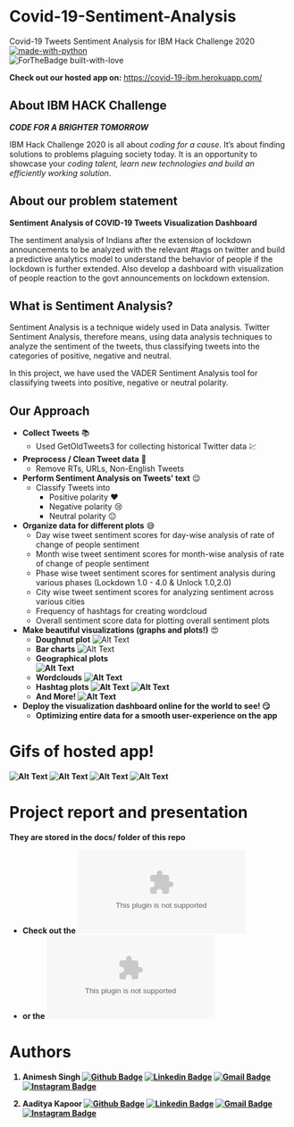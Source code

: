 # Covid-19-Sentiment-Analysis

<span>Covid-19 Tweets Sentiment Analysis for IBM Hack Challenge 2020 </span><br>
[![made-with-python](https://img.shields.io/badge/Made%20with-Python-1f425f.svg)](https://www.python.org/)<br>
![ForTheBadge built-with-love](http://ForTheBadge.com/images/badges/built-with-love.svg)
<br>

<b>Check out our hosted app on:</b> https://covid-19-ibm.herokuapp.com/

## About IBM HACK Challenge 
<i><b> CODE FOR A BRIGHTER TOMORROW </b></i>

IBM Hack Challenge 2020 is all about <i>coding for a cause</i>. It’s about finding solutions to problems plaguing society today. 
It is an opportunity to showcase your <i>coding talent, learn new technologies and build an efficiently working solution</i>.

## About our problem statement
<b>Sentiment Analysis of COVID-19 Tweets Visualization Dashboard</b>

The sentiment analysis of Indians after the extension of lockdown announcements to be analyzed with the relevant #tags on twitter and build a 
predictive analytics model to understand the behavior of people if the lockdown is further extended. Also develop a dashboard with visualization
of people reaction to the govt announcements on lockdown extension.

## What is Sentiment Analysis?

Sentiment Analysis is a technique widely used in Data analysis. Twitter Sentiment Analysis, therefore means, using data analysis techniques
to analyze the sentiment of the tweets, thus classifying tweets into the categories of positive, negative and neutral.

In this project, we have used the VADER Sentiment Analysis tool for classifying tweets into positive, negative or neutral polarity.

## Our Approach

- <b>Collect Tweets</b> :books:
  - Used GetOldTweets3 for collecting historical Twitter data :chart:
- <b>Preprocess / Clean Tweet data</b> :broom:
  - Remove RTs, URLs, Non-English Tweets
- <b>Perform Sentiment Analysis on Tweets' text</b> :relieved:
  - Classify Tweets into
    - Positive polarity :heart:
    - Negative polarity :cry:
    - Neutral polarity :neutral_face:
- <b>Organize data for different plots</b> :sweat_smile:
  - Day wise tweet sentiment scores for day-wise analysis of rate of change of people sentiment 
  - Month wise tweet sentiment scores for month-wise analysis of rate of change of people sentiment 
  - Phase wise tweet sentiment scores for sentiment analysis during various phases (Lockdown 1.0 - 4.0 & Unlock 1.0,2.0)
  - City wise tweet sentiment scores for analyzing sentiment across various cities
  - Frequency of hashtags for creating wordcloud
  - Overall sentiment score data for plotting overall sentiment plots
- <b>Make beautiful visualizations (graphs and plots!)</b> :heart_eyes:
  - <b>Doughnut plot</b>
  ![Alt Text](https://github.com/Blues1998/Covid-19-Sentiment-Analysis/blob/master/Screenshots/doughnut.png)
  - <b>Bar charts</b>
  ![Alt Text](https://github.com/Blues1998/Covid-19-Sentiment-Analysis/blob/master/Screenshots/monthly.png)
  - <b>Geographical plots</br>
  ![Alt Text](https://github.com/Blues1998/Covid-19-Sentiment-Analysis/blob/master/Screenshots/geo.png)
  - <b>Wordclouds</b>
  ![Alt Text](https://github.com/Blues1998/Covid-19-Sentiment-Analysis/blob/master/Screenshots/wordcloud.png)
  - <b>Hashtag plots</b>
  ![Alt Text](https://github.com/Blues1998/Covid-19-Sentiment-Analysis/blob/master/Screenshots/more_popular.png)
  ![Alt Text](https://github.com/Blues1998/Covid-19-Sentiment-Analysis/blob/master/Screenshots/less_popular.png)
  - <b>And More!</b>
  ![Alt Text](https://github.com/Blues1998/Covid-19-Sentiment-Analysis/blob/master/Screenshots/daily.png)
- <b>Deploy the visualization dashboard online for the world to see!</b> :smirk:
  - Optimizing entire data for a smooth user-experience on the app
  
# Gifs of hosted app!
![Alt Text](https://github.com/Blues1998/Covid-19-Sentiment-Analysis/blob/master/gifs/1.gif)
![Alt Text](https://github.com/Blues1998/Covid-19-Sentiment-Analysis/blob/master/gifs/2.gif)
![Alt Text](https://github.com/Blues1998/Covid-19-Sentiment-Analysis/blob/master/gifs/3.gif)
![Alt Text](https://github.com/Blues1998/Covid-19-Sentiment-Analysis/blob/master/gifs/4.gif)

# Project report and presentation
They are stored in the docs/ folder of this repo <br>
- Check out the ![Report!](https://github.com/Blues1998/Covid-19-Sentiment-Analysis/blob/master/docs/FINAL%20PROJECT%20REPORT.docx)
- or the ![Presentation!](https://github.com/Blues1998/Covid-19-Sentiment-Analysis/blob/master/docs/IBM_Hack_Challenge_2020_PPT.pptx)


# Authors
1. <b>Animesh Singh</b>
[![Github Badge](https://img.shields.io/badge/-Github-000?style=flat-square&logo=Github&logoColor=white&link=https://github.com/aadityakapoor06)](https://github.com/aadityakapoor06)
[![Linkedin Badge](https://img.shields.io/badge/-LinkedIn-blue?style=flat-square&logo=Linkedin&logoColor=white&link=https://www.linkedin.com/in/aadityakapoor06/)](https://www.linkedin.com/in/aadityakapoor06/)
[![Gmail Badge](https://img.shields.io/badge/-Gmail-c14438?style=flat-square&logo=Gmail&logoColor=white&link=mailto:aaditya.kapoor06@gmail.com)](mailto:aaditya.kapoor06@gmail.com)
[![Instagram Badge](https://img.shields.io/badge/-Instagram-C13584?style=flat-square&labelColor=C13584&logo=instagram&logoColor=white&link=https://www.instagram.com/animesh.singh42/)](https://www.instagram.com/animesh.singh42/)

2. <b>Aaditya Kapoor</b>
[![Github Badge](https://img.shields.io/badge/-Github-000?style=flat-square&logo=Github&logoColor=white&link=https://github.com/blues1998)](https://github.com/blues1998)
[![Linkedin Badge](https://img.shields.io/badge/-LinkedIn-blue?style=flat-square&logo=Linkedin&logoColor=white&link=https://www.linkedin.com/in/animesh-singh-profile/)](https://www.linkedin.com/in/animesh-singh-profile/)
[![Gmail Badge](https://img.shields.io/badge/-Gmail-c14438?style=flat-square&logo=Gmail&logoColor=white&link=mailto:animesh98388@gmail.com)](mailto:animesh98388@gmail.com)
[![Instagram Badge](https://img.shields.io/badge/-Instagram-C13584?style=flat-square&labelColor=C13584&logo=instagram&logoColor=white&link=https://www.instagram.com/aaditya0616/)](https://www.instagram.com/aaditya0616/)
